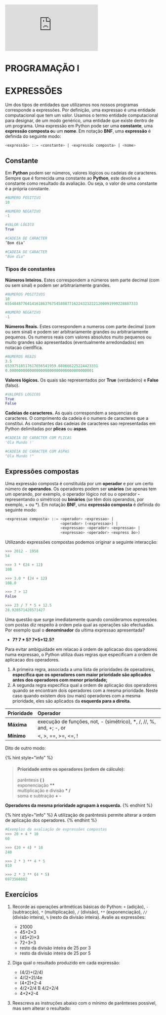 
![LOGO IPS](https://files.fm/thumb_show.php?i=yred9d27)  
# PROGRAMAÇÃO I

# EXPRESSÕES

Um dos tipos de entidades que utilizamos nos nossos programas corresponde a expressões. Por definição, uma expressao é uma entidade computacional que tem um valor. Usamos o termo entidade computacional para designar, de um modo genérico, uma entidade que existe dentro de um programa. Uma expressão em Python pode ser uma **constante**, uma **expressão composta o**u um **nome**. Em notação **BNF**, uma **expressão** é definida do seguinte modo:

```sql
<expressão> ::= <constante> | <expressão composta> | <nome>
```

## Constante

 Em **Python** podem ser números, valores lógicos ou cadeias de caracteres. Sempre que é fornecida uma constante ao **Python**, este devolve a constante como resultado da avaliação. Ou seja, o valor de uma constante é a própria constante.

```python
#NUMERO POSITIVO
10

#NUMERO NEGATIVO
-1

#VALOR LÓGICO 
True

#CADEIA DE CARACTER 
’Bom dia’

#CADEIA DE CARACTER 
"Bom dia"
```

### Tipos de constantes

**Números Inteiros.** Estes correspondem a números sem parte decimal \(com ou sem sinal\) e podem ser arbitrariamente grandes.

```python
#NUMEROS POSITIVOS
10
655484877641416186376754588877162243232221200091999228887333

#NUMERO NEGATIVO
-1
```

**Números Reais.** Estes correspondem a numeros com parte decimal \(com ou sem sinal\) e podem ser arbitrariamente grandes ou arbitrariamente pequenos. Os numeros reais com valores absolutos muito pequenos ou muito grandes são apresentados \(eventualmente arredondados\) em notacao cientÍfica.

```python
#NUMEROS REAIS
3.5
65397518517617656541959.888666225224423331
0.00000000000000000000000000000000000001
```

**Valores lógicos.** Os quais são representados por **True** \(verdadeiro\) e **False** \(falso\).

```python
#VALORES LÓGICOS
True
False
```

**Cadeias de caracteres.** As quais correspondem a sequencias de caracteres. O comprimento da cadeia é o numero de caracteres que a constitui. As constantes das cadeias de caracteres sao representadas em Python delimitadas por **plicas**  ou **aspas**.

```python
#CADEIA DE CARACTER COM PLICAS
'Ola Mundo !'

#CADEIA DE CARACTER COM ASPAS
"Ola Mundo !"
```

## Expressões compostas

Uma expressão composta é constituída por um **operador** e por um certo número de **operandos**. Os operadores podem ser **unários** \(se apenas tem um operando, por exemplo, o operador lógico not ou o operador **-** representando o simétrico\) ou **binários** \(se têm dois operandos, por exemplo, + ou \*\). Em notação **BNF**, uma **expressão composta** é definida do seguinte modo:

```sql
<expressao composta> ::= <operador> <expressao> |
                         <operador> (<expressao>) |
                         <expressao> <operador> <expressao> |
                         <expressao> <operador> <express ̃ao>)
```

Utilizando expressões compostas  podemos originar a seguinte interacção:

```python
>>> 2012 - 1958
54

>>> 3 * (24 + 12)
108

>>> 3.0 * (24 + 12)
108.0

>>> 7 > 12
False

>>> 23 / 7 * 5 + 12.5
28.928571428571427
```

Uma questão que surge imediatamente quando consideramos expressões com postas diz respeito à ordem pela qual as operações  são efectuadas. Por exemplo qual o **denominador** da ultima expressao apresentada?   

* **7?     7 \* 5?   7\*5+12.5?**

Para evitar ambiguidade em relacao á ordem de aplicacao dos operadores numa expressao, o Python utiliza duas regras que especificam a ordem de aplicacao dos operadores. 

1. A primeira regra, associada a uma lista de prioridades de operadores, **especifica que os operadores com maior prioridade são aplicados antes dos operadores com menor prioridade;** 
2. A segunda regra especifica qual a ordem de aplicação dos operadores quando se encontram dois operadores com a mesma prioridade. Neste caso quando existem dois \(ou mais\) operadores com a mesma prioridade, eles são aplicados da **esquerda para a direita.**

| **Prioridade** | **Operador** |
| :--- | :--- |
| **Máxima** | execução de funções, not, - \(simétrico\), \*, /, //, %, and, +; -, or |
| **Mínimo** | &lt;, &gt;,  ==, &gt;=, &lt;=, ! |

Dito de outro modo:

{% hint style="info" %}
> #### Prioridade entre os operadores \(ordem de cálculo\):
>
> parêntesis **\( \)**  
> exponenciação **\*\***  
> multiplicação e divisão **\* /**  
> soma e subtração **+ -**

  
**Operadores da mesma prioridade agrupam à esquerda.**
{% endhint %}

{% hint style="info" %}
A utilização de parêntesis permite alterar a ordem de aplicação dos operadores.
{% endhint %}

```python
#Exemplos de avaliação de expressões compostas
>>> 20 + 4 * 10
60

>>> (20 + 4) * 10
240

>>> 2 * 3 ** 4 * 5
810

>>> 2 * 3 ** (4 * 5)
6973568802
```

## Exercícios

1. Recorde as operações aritméticas básicas do Python: `+` \(adição\), `-` \(subtracção\), `*` \(multiplicação\), `/` \(divisão\), `**` \(exponenciação\), `//` \(divisão inteira\), `%` \(resto da divisão inteira\). Avalie as expressões:

	* 21000
	* 45+2×3
	* \(45+2\)×3
	* 72÷3+3
	* resto da divisão inteira de 25 por 3
	* resto da divisão inteira de 25 por 5

1. Diga qual o resultado produzido em cada expressão:

	* \(4/2\)+\(2/4\)
	* 4/\(2+2\)/4e
	* \(4+2\)\*2-4
	* 4/2+2/4 B 4/2+2/4
	* 4+2\*2-4

1. Reescreva as instruções abaixo com o mínimo de parênteses possível, mas sem alterar o resultado:

